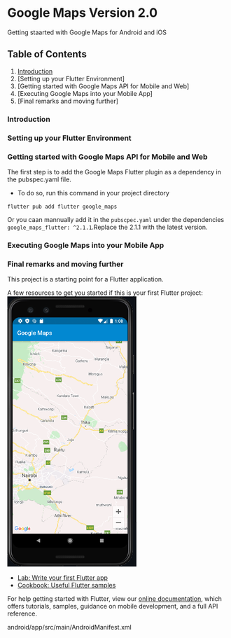 # Google Maps Version 2.0

Getting staarted with Google Maps for Android and iOS

## Table of Contents
1. [Introduction](introduction)
2. [Setting up your Flutter Environment]
3. [Getting started with Google Maps API for Mobile and Web]
4. [Executing Google Maps into your Mobile App]
5. [Final remarks and moving further]

### Introduction

### Setting up your Flutter Environment

### Getting started with Google Maps API for Mobile and Web
The first step is to add the Google Maps Flutter plugin as a dependency in the pubspec.yaml file.
- To do so, run this command in your project directory 

```shell
flutter pub add flutter google_maps
```
Or you caan mannually add it in the `pubscpec.yaml` under the dependencies `google_maps_flutter: ^2.1.1`.Replace the 2.1.1 with the latest version.

### Executing Google Maps into your Mobile App

### Final remarks and moving further

This project is a starting point for a Flutter application.

A few resources to get you started if this is your first Flutter project:
<img src = "https://github.com/OkomoJacob/googleMaps2.0/blob/main/snips/googleMap.PNG">

- [Lab: Write your first Flutter app](https://flutter.dev/docs/get-started/codelab)
- [Cookbook: Useful Flutter samples](https://flutter.dev/docs/cookbook)

For help getting started with Flutter, view our
[online documentation](https://flutter.dev/docs), which offers tutorials,
samples, guidance on mobile development, and a full API reference.

android/app/src/main/AndroidManifest.xml
